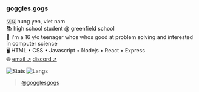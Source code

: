 ### goggles.gogs
🇻🇳 hung yen, viet nam  
📚 high school student @ greenfield school  
👦 i'm a 16 y/o teenager whos whos good at problem solving and interested in computer science  
🖥 HTML • CSS • Javascript • Nodejs • React • Express  
🌐 [email ↗️](mailto:ngkhoa0075@gmail.com) [discord ↗️](https://discordapp.com/users/799597159661699112)  

![Stats](https://github-readme-stats-git-masterrstaa-rickstaa.vercel.app/api?username=gogglesgogs&show_icons=true&theme=dark) ![Langs](https://github-readme-stats-git-masterrstaa-rickstaa.vercel.app/api/top-langs/?username=gogglesgogs&layout=compact&theme=dark)

> [@gogglesgogs](https://github.com/gogglesgogs)
